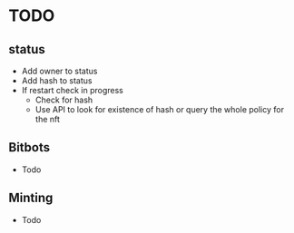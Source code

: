 # TODO


## status
- Add owner to status
- Add hash to status
- If restart check in progress
    - Check for hash
    - Use API to look for existence of hash or query the whole policy for the nft

## Bitbots
- Todo

## Minting
- Todo